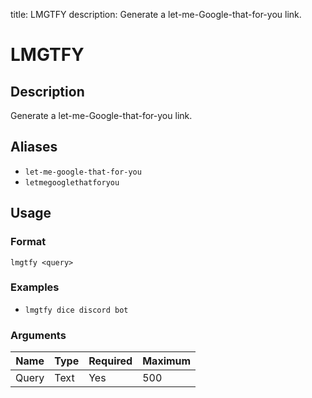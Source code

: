 title: LMGTFY
description: Generate a let-me-Google-that-for-you link.

# LMGTFY

## Description

Generate a let-me-Google-that-for-you link.

## Aliases

* `let-me-google-that-for-you`
* `letmegooglethatforyou`

## Usage

### Format

`lmgtfy <query>`

### Examples

* `lmgtfy dice discord bot`

### Arguments

| Name  | Type   | Required | Maximum |
|-------|--------|----------|---------|
| Query | Text   | Yes      | 500     |
